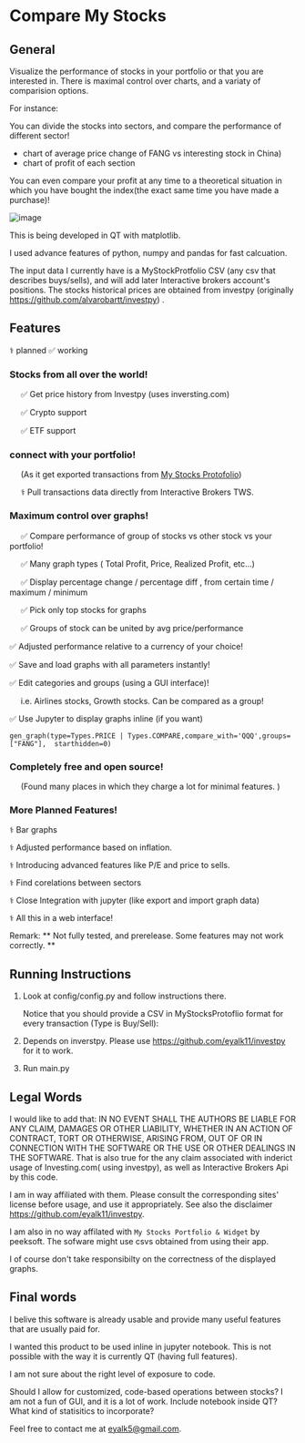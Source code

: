 
# Compare My Stocks

## General 
Visualize the performance of stocks in your portfolio or that  you are interested in.
There is maximal control over charts, and a variaty of comparision options. 

For instance: 


You can divide the stocks into sectors, and compare the performance of different sector! 

* chart of average price change of  FANG vs interesting stock in  China) 
* chart of profit of each section 

You can even compare your profit at any time to a theoretical situation in which you have bought the index(the exact same time you have made a purchase)!

![image](https://user-images.githubusercontent.com/72234965/137415199-b4d6d463-5ef0-4cc9-930c-58b086a94f5b.png)

This is being developed in QT with matplotlib. 

I used advance features of python, numpy and pandas for fast calcuation. 

The input data I currently have is a MyStockProtfolio CSV (any csv that describes buys/sells), and will add later Interactive brokers account's positions. 
The stocks historical prices are obtained from investpy (originally https://github.com/alvarobartt/investpy) .



##  Features 
⚕️	planned
✅ working 

### **Stocks from all over the world!**
 
&nbsp;&nbsp;&nbsp;&nbsp; ✅ Get price history from Investpy (uses inversting.com)  

&nbsp;&nbsp;&nbsp;&nbsp; ✅ Crypto support 

&nbsp;&nbsp;&nbsp;&nbsp; ✅ ETF support 

### **connect with your portfolio!**

&nbsp;&nbsp;&nbsp;&nbsp;   (As it get exported transactions from [My Stocks Protofolio](https://play.google.com/store/apps/details?id=co.peeksoft.stocks))  

&nbsp;&nbsp;&nbsp;&nbsp; ⚕️ Pull transactions data directly from Interactive Brokers TWS. 

### **Maximum control over graphs!**

 &nbsp;&nbsp;&nbsp;&nbsp; ✅ Compare performance of group of stocks vs other stock vs your portfolio! 

&nbsp;&nbsp;&nbsp;&nbsp; ✅ Many graph types ( Total Profit, Price, Realized Profit, etc...) 

&nbsp;&nbsp;&nbsp;&nbsp; ✅ Display percentage change / percentage diff , from certain time / maximum / minimum 

&nbsp;&nbsp;&nbsp;&nbsp; ✅ Pick only top stocks for graphs 

&nbsp;&nbsp;&nbsp;&nbsp; ✅ Groups of stock can be united by avg price/performance 

✅ Adjusted performance relative to a currency of your choice! 

✅ Save and load graphs with all parameters instantly! 

✅ Edit categories and groups (using a GUI interface)! 

&nbsp;&nbsp;&nbsp;&nbsp;  i.e. Airlines stocks, Growth stocks. Can be compared as a group!

✅ Use Jupyter to display graphs inline (if you want) 
```
gen_graph(type=Types.PRICE | Types.COMPARE,compare_with='QQQ',groups=["FANG"],  starthidden=0)
```
 ### Completely free and open source! 
 
 &nbsp;&nbsp;&nbsp;&nbsp; (Found many places in which they charge a lot for minimal features. )

### More Planned Features!

⚕️	Bar graphs 

⚕️ Adjusted performance based on  inflation. 

⚕️ Introducing advanced features like P/E and price to sells.

⚕️ Find corelations between sectors  

⚕️ Close Integration  with jupyter (like export and import graph data) 

⚕️ All this in a web interface!


Remark: ** Not fully tested, and prerelease. Some features may not work correctly. ** 

## Running Instructions



 1. Look at config/config.py and follow instructions there.

    Notice that you should provide a CSV in MyStocksProtoflio format for every transaction (Type is Buy/Sell):
 3. Depends on inverstpy. Please use https://github.com/eyalk11/investpy for it to work.
 4. Run main.py

## Legal Words

I would like to add that: 
IN NO EVENT SHALL THE AUTHORS BE LIABLE FOR ANY CLAIM, DAMAGES OR OTHER LIABILITY, WHETHER IN AN ACTION OF CONTRACT, TORT OR OTHERWISE, ARISING FROM, OUT OF OR IN CONNECTION WITH THE SOFTWARE OR THE USE OR OTHER DEALINGS IN THE SOFTWARE. That is also true for the any claim associated with inderict usage of Investing.com( using investpy), as well as Interactive Brokers Api by this code. 

I am in way affiliated with them. Please consult the corresponding sites' license before usage, and use it appropriately. See also the disclaimer https://github.com/eyalk11/investpy.

I am also in no way affilated with `My Stocks Portfolio & Widget` by peeksoft. The sofware might use csvs obtained from using their app. 

I of course don't take responsibilty on the correctness of the displayed graphs. 

## Final words

I belive this software is already usable and provide many useful features that are usually paid for. 

I wanted this product to be used inline in jupyter notebook. This is not possible with the way it is currently QT (having full features). 

I am not sure about the right level of exposure to code. 

Should I allow for customized, code-based operations between stocks? I am not a fun of GUI, and it is a lot of work. 
Include notebook inside QT? What kind of statisitics to incorporate? 


Feel free to contact me at eyalk5@gmail.com.

